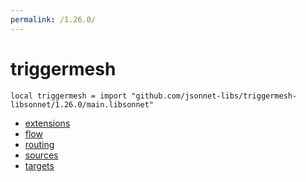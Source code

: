 ```yaml
---
permalink: /1.26.0/
---
```


# triggermesh

```jsonnet
local triggermesh = import "github.com/jsonnet-libs/triggermesh-libsonnet/1.26.0/main.libsonnet"
```



* [extensions](extensions/index.md)
* [flow](flow/index.md)
* [routing](routing/index.md)
* [sources](sources/index.md)
* [targets](targets/index.md)